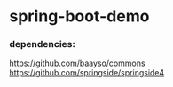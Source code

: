 # spring-boot-demo

### dependencies:
https://github.com/baayso/commons  
https://github.com/springside/springside4  
